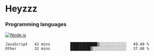 # Heyzzz  

### Programming languages  

[![Node.js](https://img.shields.io/badge/-Node.js-262626?style=for-the-badge)](https://nodejs.org/ru)

<!--START_SECTION:waka-->

```text
JavaScript   42 mins         ████████████▒░░░░░░░░░░░░   49.49 %
Other        32 mins         █████████▒░░░░░░░░░░░░░░░   37.88 %
```

<!--END_SECTION:waka-->
